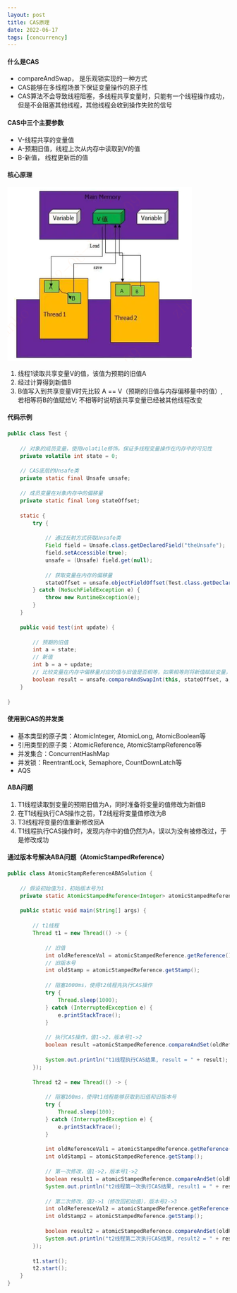 ```yaml
---
layout: post
title: CAS原理
date: 2022-06-17
tags: [concurrency]
---
```


#### 什么是CAS
- compareAndSwap， 是乐观锁实现的一种方式
- CAS能够在多线程场景下保证变量操作的原子性
- CAS算法不会导致线程阻塞，多线程共享变量时，只能有一个线程操作成功，但是不会阻塞其他线程，其他线程会收到操作失败的信号

#### CAS中三个主要参数
- V-线程共享的变量值
- A-预期旧值，线程上次从内存中读取到V的值
- B-新值， 线程更新后的值

#### 核心原理

![CAS原理图](/images/cas.png)

1. 线程1读取共享变量V的值，该值为预期的旧值A
2. 经过计算得到新值B
3. B值写入到共享变量V时先比较 A == V（预期的旧值与内存偏移量中的值）, 若相等将B的值赋给V; 不相等时说明该共享变量已经被其他线程改变

#### 代码示例
```java
public class Test {

    // 对象的成员变量，使用volatile修饰。保证多线程变量操作在内存中的可见性
    private volatile int state = 0;

    // CAS底层的Unsafe类
    private static final Unsafe unsafe;
    
    // 成员变量在对象内存中的偏移量
    private static final long stateOffset;

    static {
        try {

            // 通过反射方式获取Unsafe类
            Field field = Unsafe.class.getDeclaredField("theUnsafe");
            field.setAccessible(true);
            unsafe = (Unsafe) field.get(null);
            
            // 获取变量在内存的偏移量
            stateOffset = unsafe.objectFieldOffset(Test.class.getDeclaredField("state"));
        } catch (NoSuchFieldException e) {
            throw new RuntimeException(e);
        }
    }
    
    public void test(int update) {

        // 预期的旧值
        int a = state;
        // 新值
        int b = a + update;
        // 比较变量在内存中偏移量对应的值与旧值是否相等，如果相等则将新值赋给变量，否则返回false
        boolean result = unsafe.compareAndSwapInt(this, stateOffset, a, b);
    }

}
```

#### 使用到CAS的并发类
- 基本类型的原子类：AtomicInteger, AtomicLong, AtomicBoolean等
- 引用类型的原子类：AtomicReference, AtomicStampReference等
- 并发集合：ConcurrentHashMap
- 并发锁：ReentrantLock, Semaphore, CountDownLatch等
- AQS

#### ABA问题
1. T1线程读取到变量的预期旧值为A，同时准备将变量的值修改为新值B
2. 在T1线程执行CAS操作之前，T2线程将变量值修改为B
3. T3线程将变量的值重新修改回A
4. T1线程执行CAS操作时，发现内存中的值仍然为A，误以为没有被修改过，于是修改成功

#### 通过版本号解决ABA问题（AtomicStampedReference）
```java
public class AtomicStampReferenceABASolution {

    // 假设初始值为1，初始版本号为1
    private static AtomicStampedReference<Integer> atomicStampedReference = new AtomicStampedReference<>(1, 1);

    public static void main(String[] args) {

        // t1线程
        Thread t1 = new Thread(() -> {

            // 旧值
            int oldReferenceVal = atomicStampedReference.getReference();
            // 旧版本号
            int oldStamp = atomicStampedReference.getStamp();

            // 阻塞1000ms，使得t2线程先执行CAS操作
            try {
                Thread.sleep(1000);
            } catch (InterruptedException e) {
                e.printStackTrace();
            }

            // 执行CAS操作，值1->2，版本号1->2
            boolean result =atomicStampedReference.compareAndSet(oldReferenceVal, oldReferenceVal + 1, oldStamp, oldStamp + 1);

            System.out.println("t1线程执行CAS结果, result = " + result);
        });

        Thread t2 = new Thread(() -> {

            // 阻塞100ms，使得t1线程能够获取到旧值和旧版本号
            try {
                Thread.sleep(100);
            } catch (InterruptedException e) {
                e.printStackTrace();
            }

            int oldReferenceVal1 = atomicStampedReference.getReference();
            int oldStamp1 = atomicStampedReference.getStamp();

            // 第一次修改，值1->2，版本号1->2
            boolean result1 = atomicStampedReference.compareAndSet(oldReferenceVal1, oldReferenceVal1 + 1, oldStamp1, oldStamp1 + 1);
            System.out.println("t2线程第一次执行CAS结果, result1 = " + result1);

            // 第二次修改，值2->1（修改回初始值），版本号2->3
            int oldReferenceVal2 = atomicStampedReference.getReference();
            int oldStamp2 = atomicStampedReference.getStamp();

            boolean result2 = atomicStampedReference.compareAndSet(oldReferenceVal2, oldReferenceVal2 - 1, oldStamp2, oldStamp2 + 1);
            System.out.println("t2线程第二次执行CAS结果, result2 = " + result2);
        });

        t1.start();
        t2.start();
    }
}
```








